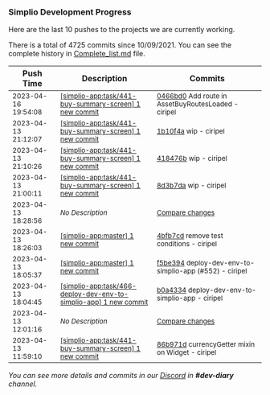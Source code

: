 
### Simplio Development Progress

Here are the last 10 pushes to the projects we are currently working.

There is a total of 4725 commits since 10/09/2021. You can see the complete history in
 [Complete_list.md](Complete_list.md) file.

| Push Time | Description | Commits |
| --- | --- | --- |
| <sub>2023-04-16 19:54:08</sub> | <sub>[[simplio-app:task/441\-buy\-summary\-screen] 1 new commit](https://github.com/SimplioOfficial/simplio-app/commit/0466bd0aaeaa7cbf411a974b3a4ace04b1b94890)</sub> | <sub>[0466bd0](https://github.com/SimplioOfficial/simplio-app/commit/0466bd0aaeaa7cbf411a974b3a4ace04b1b94890) Add route in AssetBuyRoutesLoaded - ciripel</sub> |
| <sub>2023-04-13 21:12:07</sub> | <sub>[[simplio-app:task/441\-buy\-summary\-screen] 1 new commit](https://github.com/SimplioOfficial/simplio-app/commit/1b10f4acea7c3ed515093b513cda8f58d9be46bd)</sub> | <sub>[1b10f4a](https://github.com/SimplioOfficial/simplio-app/commit/1b10f4acea7c3ed515093b513cda8f58d9be46bd) wip - ciripel</sub> |
| <sub>2023-04-13 21:10:26</sub> | <sub>[[simplio-app:task/441\-buy\-summary\-screen] 1 new commit](https://github.com/SimplioOfficial/simplio-app/commit/418476b752b07f7cafb3f2fcaa8be04b01a23539)</sub> | <sub>[418476b](https://github.com/SimplioOfficial/simplio-app/commit/418476b752b07f7cafb3f2fcaa8be04b01a23539) wip - ciripel</sub> |
| <sub>2023-04-13 21:00:11</sub> | <sub>[[simplio-app:task/441\-buy\-summary\-screen] 1 new commit](https://github.com/SimplioOfficial/simplio-app/commit/8d3b7daa16d02326de225dcb44232714b19ad1db)</sub> | <sub>[8d3b7da](https://github.com/SimplioOfficial/simplio-app/commit/8d3b7daa16d02326de225dcb44232714b19ad1db) wip - ciripel</sub> |
| <sub>2023-04-13 18:28:56</sub> | <sub>_No Description_</sub> | <sub>[Compare changes](https://github.com/SimplioOfficial/simplio-app/compare/86b971d65599...5de71bfd084a)</sub> |
| <sub>2023-04-13 18:26:03</sub> | <sub>[[simplio-app:master] 1 new commit](https://github.com/SimplioOfficial/simplio-app/commit/4bfb7cdf9ed5984548c1855520cbeaa158f2b5ff)</sub> | <sub>[4bfb7cd](https://github.com/SimplioOfficial/simplio-app/commit/4bfb7cdf9ed5984548c1855520cbeaa158f2b5ff) remove test conditions - ciripel</sub> |
| <sub>2023-04-13 18:05:37</sub> | <sub>[[simplio-app:master] 1 new commit](https://github.com/SimplioOfficial/simplio-app/commit/f5be394725c09fcd71121fc5896d189cb773400b)</sub> | <sub>[f5be394](https://github.com/SimplioOfficial/simplio-app/commit/f5be394725c09fcd71121fc5896d189cb773400b) deploy-dev-env-to-simplio-app (#552) - ciripel</sub> |
| <sub>2023-04-13 18:04:45</sub> | <sub>[[simplio-app:task/466\-deploy\-dev\-env\-to\-simplio\-app] 1 new commit](https://github.com/SimplioOfficial/simplio-app/commit/b0a4334d0d7b5cd7c7db15a2a4242fd7f1005e6b)</sub> | <sub>[b0a4334](https://github.com/SimplioOfficial/simplio-app/commit/b0a4334d0d7b5cd7c7db15a2a4242fd7f1005e6b) deploy-dev-env-to-simplio-app - ciripel</sub> |
| <sub>2023-04-13 12:01:16</sub> | <sub>_No Description_</sub> | <sub>[Compare changes](https://github.com/SimplioOfficial/simplio-app/compare/401b9ae0fc5b...3517f6190ced)</sub> |
| <sub>2023-04-13 11:59:10</sub> | <sub>[[simplio-app:task/441\-buy\-summary\-screen] 1 new commit](https://github.com/SimplioOfficial/simplio-app/commit/86b971d655995c2f9c57a9abb5576ec403ba2f58)</sub> | <sub>[86b971d](https://github.com/SimplioOfficial/simplio-app/commit/86b971d655995c2f9c57a9abb5576ec403ba2f58) currencyGetter mixin on Widget - ciripel</sub> |

_You can see more details and commits in our [Discord](https://discord.gg/aKhjuwZmdP) in **#dev-diary** channel._
